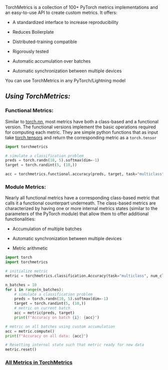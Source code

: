 TorchMetrics is a collection of 100+ PyTorch metrics implementations and an easy-to-use API to create custom metrics. It offers:

- A standardized interface to increase reproducibility
    
- Reduces Boilerplate
    
- Distributed-training compatible
    
- Rigorously tested
    
- Automatic accumulation over batches
    
- Automatic synchronization between multiple devices

You can use TorchMetrics in any PyTorch/Lightning model


## *Using TorchMetrics:*

### Functional Metrics:
Similar to [torch.nn](https://pytorch.org/docs/2.4/nn), most metrics have both a class-based and a functional version. The functional versions implement the basic operations required for computing each metric. They are simple python functions that as input take [torch.tensors](https://pytorch.org/docs/2.4/tensors.html) and return the corresponding metric as a `torch.tensor`

```python
import torchmetrics

# simulate a classification problem
preds = torch.randn(10, 5).softmax(dim=-1)
target = torch.randint(5, (10,))

acc = torchmetrics.functional.accuracy(preds, target, task="multiclass", num_classes=5)
```

### Module Metrics:
Nearly all functional metrics have a corresponding class-based metric that calls it a functional counterpart underneath. The class-based metrics are characterized by having one or more internal metrics states (similar to the parameters of the PyTorch module) that allow them to offer additional functionalities:

- Accumulation of multiple batches
    
- Automatic synchronization between multiple devices
    
- Metric arithmetic

```python
import torch
import torchmetrics

# initialize metric
metric = torchmetrics.classification.Accuracy(task="multiclass", num_classes=5)

n_batches = 10
for i in range(n_batches):
    # simulate a classification problem
    preds = torch.randn(10, 5).softmax(dim=-1)
    target = torch.randint(5, (10,))
    # metric on current batch
    acc = metric(preds, target)
    print(f"Accuracy on batch {i}: {acc}")

# metric on all batches using custom accumulation
acc = metric.compute()
print(f"Accuracy on all data: {acc}")

# Resetting internal state such that metric ready for new data
metric.reset()
```

### [All Metrics in TorchMetrics](https://lightning.ai/docs/torchmetrics/stable/all-metrics.html#all-torchmetrics)



